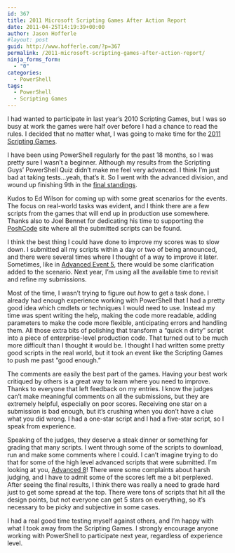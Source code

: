 ```yaml
---
id: 367
title: 2011 Microsoft Scripting Games After Action Report
date: 2011-04-25T14:19:39+00:00
author: Jason Hofferle
#layout: post
guid: http://www.hofferle.com/?p=367
permalink: /2011-microsoft-scripting-games-after-action-report/
ninja_forms_form:
  - "0"
categories:
  - PowerShell
tags:
  - PowerShell
  - Scripting Games
---
```

I had wanted to participate in last year&#8217;s 2010 Scripting Games, but I was so busy at work the games were half over before I had a chance to read the rules. I decided that no matter what, I was going to make time for the [2011 Scripting Games](http://blogs.technet.com/b/heyscriptingguy/archive/2011/04/10/2011-scripting-games-all-links-on-one-page.aspx).

I have been using PowerShell regularly for the past 18 months, so I was pretty sure I wasn&#8217;t a beginner. Although my results from the Scripting Guys&#8217; PowerShell Quiz didn&#8217;t make me feel very advanced. I think I&#8217;m just bad at taking tests&#8230;yeah, that&#8217;s it. So I went with the advanced division, and wound up finishing 9th in the [final standings](http://blogs.technet.com/b/heyscriptingguy/archive/2011/04/25/final-results-winners-for-the-2011-scripting-games-advanced-category.aspx). 

Kudos to Ed Wilson for coming up with some great scenarios for the events. The focus on real-world tasks was evident, and I think there are a few scripts from the games that will end up in production use somewhere. Thanks also to Joel Bennet for dedicating his time to supporting the [PoshCode](http://2011sg.poshcode.org/) site where all the submitted scripts can be found.

I think the best thing I could have done to improve my scores was to slow down. I submitted all my scripts within a day or two of being announced, and there were several times where I thought of a way to improve it later. Sometimes, like in [Advanced Event 5](http://blogs.technet.com/b/heyscriptingguy/archive/2011/04/08/the-2011-scripting-games-advanced-event-5-use-powershell-to-determine-upgrade-to-windows-7-eligibility.aspx), there would be some clarification added to the scenario. Next year, I&#8217;m using all the available time to revisit and refine my submissions.

Most of the time, I wasn&#8217;t trying to figure out _how_ to get a task done. I already had enough experience working with PowerShell that I had a pretty good idea which cmdlets or techniques I would need to use. Instead my time was spent writing the help, making the code more readable, adding parameters to make the code more flexible, anticipating errors and handling them. All those extra bits of polishing that transform a &#8220;quick n dirty&#8221; script into a piece of enterprise-level production code. That turned out to be much more difficult than I thought it would be. I thought I had written some pretty good scripts in the real world, but it took an event like the Scripting Games to push me past &#8220;good enough.&#8221;

The comments are easily the best part of the games. Having your best work critiqued by others is a great way to learn where you need to improve. Thanks to everyone that left feedback on my entries. I know the judges can&#8217;t make meaningful comments on all the submissions, but they are extremely helpful, especially on poor scores. Receiving one star on a submission is bad enough, but it&#8217;s crushing when you don&#8217;t have a clue what you did wrong. I had a one-star script and I had a five-star script, so I speak from experience.

Speaking of the judges, they deserve a steak dinner or something for grading that many scripts. I went through some of the scripts to download, run and make some comments where I could. I can&#8217;t imagine trying to do that for some of the high level advanced scripts that were submitted. I&#8217;m looking at you, [Advanced 8](http://blogs.technet.com/b/heyscriptingguy/archive/2011/04/13/the-2011-scripting-games-advanced-event-8-use-powershell-to-remove-metadata-and-resize-images.aspx)! There were some complaints about harsh judging, and I have to admit some of the scores left me a bit perplexed. After seeing the final results, I think there was really a need to grade hard just to get some spread at the top. There were tons of scripts that hit all the design points, but not everyone can get 5 stars on everything, so it&#8217;s necessary to be picky and subjective in some cases. 

I had a real good time testing myself against others, and I&#8217;m happy with what I took away from the Scripting Games. I strongly encourage anyone working with PowerShell to participate next year, regardless of experience level.